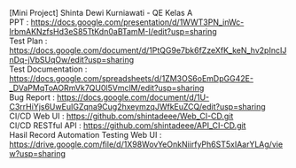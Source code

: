 [Mini Project] Shinta Dewi Kurniawati - QE Kelas A <br>
PPT : https://docs.google.com/presentation/d/1WWT3PN_inWc-lrbmAKNzfsHd3eS85TtKdn0aBTamM-I/edit?usp=sharing <br>
Test Plan : https://docs.google.com/document/d/1PtQG9e7bk6fZzeXfK_keN_hv2pIncIJnDq-jVbSUqOw/edit?usp=sharing <br>
Test Documentation : https://docs.google.com/spreadsheets/d/1ZM3OS6oEmDpGG42E-_DVaPMqToAORmVk7QU0l5VmclM/edit?usp=sharing <br>
Bug Report : https://docs.google.com/document/d/1U-C3rrHiYjs6UwEuIGZqna9Cug2hxeymzqJWfkEuZCQ/edit?usp=sharing <br>
CI/CD Web UI : https://github.com/shintadeee/Web_CI-CD.git <br>
CI/CD RESTful API : https://github.com/shintadeee/API_CI-CD.git <br>
Hasil Record Automation Testing Web UI : https://drive.google.com/file/d/1X98WovYeOnkNiirfyPh6ST5xIAarYLAg/view?usp=sharing
